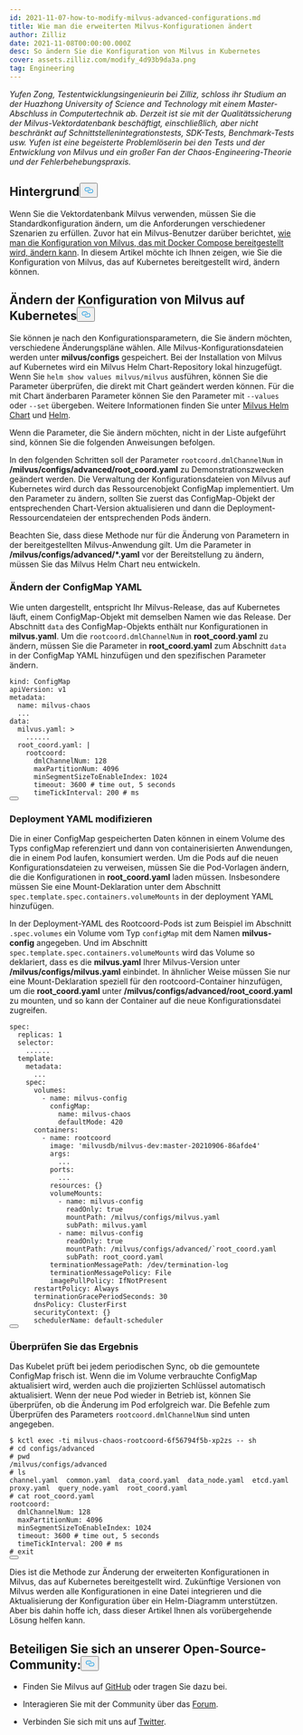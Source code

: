 ```yaml
---
id: 2021-11-07-how-to-modify-milvus-advanced-configurations.md
title: Wie man die erweiterten Milvus-Konfigurationen ändert
author: Zilliz
date: 2021-11-08T00:00:00.000Z
desc: So ändern Sie die Konfiguration von Milvus in Kubernetes
cover: assets.zilliz.com/modify_4d93b9da3a.png
tag: Engineering
---
```

<p><em>Yufen Zong, Testentwicklungsingenieurin bei Zilliz, schloss ihr Studium an der Huazhong University of Science and Technology mit einem Master-Abschluss in Computertechnik ab. Derzeit ist sie mit der Qualitätssicherung der Milvus-Vektordatenbank beschäftigt, einschließlich, aber nicht beschränkt auf Schnittstellenintegrationstests, SDK-Tests, Benchmark-Tests usw. Yufen ist eine begeisterte Problemlöserin bei den Tests und der Entwicklung von Milvus und ein großer Fan der Chaos-Engineering-Theorie und der Fehlerbehebungspraxis.</em></p>
<h2 id="Background" class="common-anchor-header">Hintergrund<button data-href="#Background" class="anchor-icon" translate="no">
      <svg translate="no"
        aria-hidden="true"
        focusable="false"
        height="20"
        version="1.1"
        viewBox="0 0 16 16"
        width="16"
      >
        <path
          fill="#0092E4"
          fill-rule="evenodd"
          d="M4 9h1v1H4c-1.5 0-3-1.69-3-3.5S2.55 3 4 3h4c1.45 0 3 1.69 3 3.5 0 1.41-.91 2.72-2 3.25V8.59c.58-.45 1-1.27 1-2.09C10 5.22 8.98 4 8 4H4c-.98 0-2 1.22-2 2.5S3 9 4 9zm9-3h-1v1h1c1 0 2 1.22 2 2.5S13.98 12 13 12H9c-.98 0-2-1.22-2-2.5 0-.83.42-1.64 1-2.09V6.25c-1.09.53-2 1.84-2 3.25C6 11.31 7.55 13 9 13h4c1.45 0 3-1.69 3-3.5S14.5 6 13 6z"
        ></path>
      </svg>
    </button></h2><p>Wenn Sie die Vektordatenbank Milvus verwenden, müssen Sie die Standardkonfiguration ändern, um die Anforderungen verschiedener Szenarien zu erfüllen. Zuvor hat ein Milvus-Benutzer darüber berichtet, <a href="/blog/de/2021-10-22-apply-configuration-changes-on-milvus-2.md">wie man die Konfiguration von Milvus, das mit Docker Compose bereitgestellt wird, ändern kann</a>. In diesem Artikel möchte ich Ihnen zeigen, wie Sie die Konfiguration von Milvus, das auf Kubernetes bereitgestellt wird, ändern können.</p>
<h2 id="Modify-configuration-of-Milvus-on-Kubernetes" class="common-anchor-header">Ändern der Konfiguration von Milvus auf Kubernetes<button data-href="#Modify-configuration-of-Milvus-on-Kubernetes" class="anchor-icon" translate="no">
      <svg translate="no"
        aria-hidden="true"
        focusable="false"
        height="20"
        version="1.1"
        viewBox="0 0 16 16"
        width="16"
      >
        <path
          fill="#0092E4"
          fill-rule="evenodd"
          d="M4 9h1v1H4c-1.5 0-3-1.69-3-3.5S2.55 3 4 3h4c1.45 0 3 1.69 3 3.5 0 1.41-.91 2.72-2 3.25V8.59c.58-.45 1-1.27 1-2.09C10 5.22 8.98 4 8 4H4c-.98 0-2 1.22-2 2.5S3 9 4 9zm9-3h-1v1h1c1 0 2 1.22 2 2.5S13.98 12 13 12H9c-.98 0-2-1.22-2-2.5 0-.83.42-1.64 1-2.09V6.25c-1.09.53-2 1.84-2 3.25C6 11.31 7.55 13 9 13h4c1.45 0 3-1.69 3-3.5S14.5 6 13 6z"
        ></path>
      </svg>
    </button></h2><p>Sie können je nach den Konfigurationsparametern, die Sie ändern möchten, verschiedene Änderungspläne wählen. Alle Milvus-Konfigurationsdateien werden unter <strong>milvus/configs</strong> gespeichert. Bei der Installation von Milvus auf Kubernetes wird ein Milvus Helm Chart-Repository lokal hinzugefügt. Wenn Sie <code translate="no">helm show values milvus/milvus</code> ausführen, können Sie die Parameter überprüfen, die direkt mit Chart geändert werden können. Für die mit Chart änderbaren Parameter können Sie den Parameter mit <code translate="no">--values</code> oder <code translate="no">--set</code> übergeben. Weitere Informationen finden Sie unter <a href="https://artifacthub.io/packages/helm/milvus/milvus">Milvus Helm Chart</a> und <a href="https://helm.sh/docs/">Helm</a>.</p>
<p>Wenn die Parameter, die Sie ändern möchten, nicht in der Liste aufgeführt sind, können Sie die folgenden Anweisungen befolgen.</p>
<p>In den folgenden Schritten soll der Parameter <code translate="no">rootcoord.dmlChannelNum</code> in <strong>/milvus/configs/advanced/root_coord.yaml</strong> zu Demonstrationszwecken geändert werden. Die Verwaltung der Konfigurationsdateien von Milvus auf Kubernetes wird durch das Ressourcenobjekt ConfigMap implementiert. Um den Parameter zu ändern, sollten Sie zuerst das ConfigMap-Objekt der entsprechenden Chart-Version aktualisieren und dann die Deployment-Ressourcendateien der entsprechenden Pods ändern.</p>
<p>Beachten Sie, dass diese Methode nur für die Änderung von Parametern in der bereitgestellten Milvus-Anwendung gilt. Um die Parameter in <strong>/milvus/configs/advanced/*.yaml</strong> vor der Bereitstellung zu ändern, müssen Sie das Milvus Helm Chart neu entwickeln.</p>
<h3 id="Modify-ConfigMap-YAML" class="common-anchor-header">Ändern der ConfigMap YAML</h3><p>Wie unten dargestellt, entspricht Ihr Milvus-Release, das auf Kubernetes läuft, einem ConfigMap-Objekt mit demselben Namen wie das Release. Der Abschnitt <code translate="no">data</code> des ConfigMap-Objekts enthält nur Konfigurationen in <strong>milvus.yaml</strong>. Um die <code translate="no">rootcoord.dmlChannelNum</code> in <strong>root_coord.yaml</strong> zu ändern, müssen Sie die Parameter in <strong>root_coord.yaml</strong> zum Abschnitt <code translate="no">data</code> in der ConfigMap YAML hinzufügen und den spezifischen Parameter ändern.</p>
<pre><code translate="no">kind: ConfigMap
apiVersion: v1
metadata:
  name: milvus-chaos
  ...
data:
  milvus.yaml: &gt;
    ......
  root_coord.yaml: |
    rootcoord:
      dmlChannelNum: 128
      maxPartitionNum: 4096
      minSegmentSizeToEnableIndex: 1024
      <span class="hljs-built_in">timeout</span>: 3600 <span class="hljs-comment"># time out, 5 seconds</span>
      timeTickInterval: 200 <span class="hljs-comment"># ms</span>
<button class="copy-code-btn"></button></code></pre>
<h3 id="Modify-Deployment-YAML" class="common-anchor-header">Deployment YAML modifizieren</h3><p>Die in einer ConfigMap gespeicherten Daten können in einem Volume des Typs configMap referenziert und dann von containerisierten Anwendungen, die in einem Pod laufen, konsumiert werden. Um die Pods auf die neuen Konfigurationsdateien zu verweisen, müssen Sie die Pod-Vorlagen ändern, die die Konfigurationen in <strong>root_coord.yaml</strong> laden müssen. Insbesondere müssen Sie eine Mount-Deklaration unter dem Abschnitt <code translate="no">spec.template.spec.containers.volumeMounts</code> in der deployment YAML hinzufügen.</p>
<p>In der Deployment-YAML des Rootcoord-Pods ist zum Beispiel im Abschnitt <code translate="no">.spec.volumes</code> ein Volume vom Typ <code translate="no">configMap</code> mit dem Namen <strong>milvus-config</strong> angegeben. Und im Abschnitt <code translate="no">spec.template.spec.containers.volumeMounts</code> wird das Volume so deklariert, dass es die <strong>milvus.yaml</strong> Ihrer Milvus-Version unter <strong>/milvus/configs/milvus.yaml</strong> einbindet. In ähnlicher Weise müssen Sie nur eine Mount-Deklaration speziell für den rootcoord-Container hinzufügen, um die <strong>root_coord.yaml</strong> unter <strong>/milvus/configs/advanced/root_coord.yaml</strong> zu mounten, und so kann der Container auf die neue Konfigurationsdatei zugreifen.</p>
<pre><code translate="no" class="language-yaml">spec:
  replicas: 1
  selector:
    ......
  template:
    metadata:
      ...
    spec:
      volumes:
        - name: milvus-config
          configMap:
            name: milvus-chaos
            defaultMode: 420
      containers:
        - name: rootcoord
          image: <span class="hljs-string">&#x27;milvusdb/milvus-dev:master-20210906-86afde4&#x27;</span>
          args:
            ...
          ports:
            ...
          resources: {}
          volumeMounts:
            - name: milvus-config
              readOnly: <span class="hljs-literal">true</span>
              mountPath: /milvus/configs/milvus.yaml
              subPath: milvus.yaml
            - name: milvus-config
              readOnly: <span class="hljs-literal">true</span>
              mountPath: /milvus/configs/advanced/`root_coord.yaml
              subPath: root_coord.yaml
          terminationMessagePath: /dev/termination-log
          terminationMessagePolicy: File
          imagePullPolicy: IfNotPresent
      restartPolicy: Always
      terminationGracePeriodSeconds: 30
      dnsPolicy: ClusterFirst
      securityContext: {}
      schedulerName: default-scheduler
<button class="copy-code-btn"></button></code></pre>
<h3 id="Verify-the-result" class="common-anchor-header">Überprüfen Sie das Ergebnis</h3><p>Das Kubelet prüft bei jedem periodischen Sync, ob die gemountete ConfigMap frisch ist. Wenn die im Volume verbrauchte ConfigMap aktualisiert wird, werden auch die projizierten Schlüssel automatisch aktualisiert. Wenn der neue Pod wieder in Betrieb ist, können Sie überprüfen, ob die Änderung im Pod erfolgreich war. Die Befehle zum Überprüfen des Parameters <code translate="no">rootcoord.dmlChannelNum</code> sind unten angegeben.</p>
<pre><code translate="no" class="language-bash">$ kctl <span class="hljs-built_in">exec</span> -ti milvus-chaos-rootcoord-6f56794f5b-xp2zs -- sh
<span class="hljs-comment"># cd configs/advanced</span>
<span class="hljs-comment"># pwd</span>
/milvus/configs/advanced
<span class="hljs-comment"># ls</span>
channel.yaml  common.yaml  data_coord.yaml  data_node.yaml  etcd.yaml  proxy.yaml  query_node.yaml  root_coord.yaml
<span class="hljs-comment"># cat root_coord.yaml</span>
rootcoord:
  dmlChannelNum: 128
  maxPartitionNum: 4096
  minSegmentSizeToEnableIndex: 1024
  <span class="hljs-built_in">timeout</span>: 3600 <span class="hljs-comment"># time out, 5 seconds</span>
  timeTickInterval: 200 <span class="hljs-comment"># ms</span>
<span class="hljs-comment"># exit</span>
<button class="copy-code-btn"></button></code></pre>
<p>Dies ist die Methode zur Änderung der erweiterten Konfigurationen in Milvus, das auf Kubernetes bereitgestellt wird. Zukünftige Versionen von Milvus werden alle Konfigurationen in eine Datei integrieren und die Aktualisierung der Konfiguration über ein Helm-Diagramm unterstützen. Aber bis dahin hoffe ich, dass dieser Artikel Ihnen als vorübergehende Lösung helfen kann.</p>
<h2 id="Engage-with-our-open-source-community" class="common-anchor-header">Beteiligen Sie sich an unserer Open-Source-Community:<button data-href="#Engage-with-our-open-source-community" class="anchor-icon" translate="no">
      <svg translate="no"
        aria-hidden="true"
        focusable="false"
        height="20"
        version="1.1"
        viewBox="0 0 16 16"
        width="16"
      >
        <path
          fill="#0092E4"
          fill-rule="evenodd"
          d="M4 9h1v1H4c-1.5 0-3-1.69-3-3.5S2.55 3 4 3h4c1.45 0 3 1.69 3 3.5 0 1.41-.91 2.72-2 3.25V8.59c.58-.45 1-1.27 1-2.09C10 5.22 8.98 4 8 4H4c-.98 0-2 1.22-2 2.5S3 9 4 9zm9-3h-1v1h1c1 0 2 1.22 2 2.5S13.98 12 13 12H9c-.98 0-2-1.22-2-2.5 0-.83.42-1.64 1-2.09V6.25c-1.09.53-2 1.84-2 3.25C6 11.31 7.55 13 9 13h4c1.45 0 3-1.69 3-3.5S14.5 6 13 6z"
        ></path>
      </svg>
    </button></h2><ul>
<li><p>Finden Sie Milvus auf <a href="https://bit.ly/307b7jC">GitHub</a> oder tragen Sie dazu bei.</p></li>
<li><p>Interagieren Sie mit der Community über das <a href="https://bit.ly/3qiyTEk">Forum</a>.</p></li>
<li><p>Verbinden Sie sich mit uns auf <a href="https://bit.ly/3ob7kd8">Twitter</a>.</p></li>
</ul>
